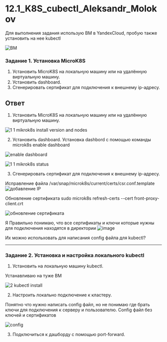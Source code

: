 # 12.1_K8S_cubectl_Aleksandr_Molokov

Для выполнения задания использую ВМ в YandexCloud, пробую также установить на нее kubectl 

![ВМ](https://github.com/ALEMOLOKOV/12.1_K8S_cubectl_Aleksandr_Molokov/assets/109212419/3f75b527-0c2e-4dc0-8a1c-c42f1e7a4330)

### Задание 1. Установка MicroK8S

1. Установить MicroK8S на локальную машину или на удалённую виртуальную машину.
2. Установить dashboard.
3. Сгенерировать сертификат для подключения к внешнему ip-адресу.

## Ответ

1. Установить MicroK8S на локальную машину или на удалённую виртуальную машину.

![1 1 mikrok8s install version and nodes](https://github.com/ALEMOLOKOV/12.1_K8S_cubectl_Aleksandr_Molokov/assets/109212419/f1313d40-52fb-460c-b9e9-d201a7012a61)

2. Установить dashboard.
Установка dashbord с помощью команды microk8s enable dashboard

![enable dashboard](https://github.com/ALEMOLOKOV/12.1_K8S_cubectl_Aleksandr_Molokov/assets/109212419/c61ff911-898d-4b6a-88b5-b9c780fde5d0)

![1 1 mikrok8s status](https://github.com/ALEMOLOKOV/12.1_K8S_cubectl_Aleksandr_Molokov/assets/109212419/e318aa51-cc85-45b3-b339-5852fc797b8f)

3. Сгенерировать сертификат для подключения к внешнему ip-адресу.

Исправление файла /var/snap/microk8s/current/certs/csr.conf.template
![добавление IP](https://github.com/ALEMOLOKOV/12.1_K8S_cubectl_Aleksandr_Molokov/assets/109212419/ca7c803a-7383-4a3f-9ab7-76e3311bc89c)

Обновление сертификата sudo microk8s refresh-certs --cert front-proxy-client.crt

![обновление сертификата](https://github.com/ALEMOLOKOV/12.1_K8S_cubectl_Aleksandr_Molokov/assets/109212419/f4d34753-e9ca-485f-b9b9-7001a41ce526)

Я Правильно понимаю, что все сертификаты и ключи которые нужны для подключения находятся в директории
![image](https://github.com/ALEMOLOKOV/12.1_K8S_cubectl_Aleksandr_Molokov/assets/109212419/a378008b-f170-4a09-970b-571c60695cdc)

 Их можно испольховать для написания config файла для kubectl?

------

### Задание 2. Установка и настройка локального kubectl
1. Установить на локальную машину kubectl.

Устанавливаю на туже ВМ

![2  kubectl install](https://github.com/ALEMOLOKOV/12.1_K8S_cubectl_Aleksandr_Molokov/assets/109212419/af07da54-e83f-4c75-84b1-107fedb6a1ad)

2. Настроить локально подключение к кластеру.

Понятно что нужно написать config файл, но не понимаю где брать ключи для подключения к серверу и пользователю.
Config файл без ключей и сертификатов

![config](https://github.com/ALEMOLOKOV/12.1_K8S_cubectl_Aleksandr_Molokov/assets/109212419/bcfb821c-10fc-4a16-9683-b301f7550927)

3. Подключиться к дашборду с помощью port-forward.


